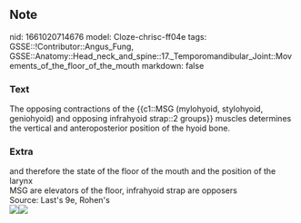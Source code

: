 ## Note
nid: 1661020714676
model: Cloze-chrisc-ff04e
tags: GSSE::!Contributor::Angus_Fung, GSSE::Anatomy::Head_neck_and_spine::17._Temporomandibular_Joint::Movements_of_the_floor_of_the_mouth
markdown: false

### Text
The opposing contractions of the {{c1::MSG (mylohyoid, stylohyoid, geniohyoid) and opposing infrahyoid strap::2 groups}} muscles determines the vertical and anteroposterior position of the hyoid bone.

### Extra
<div>
  and therefore the state of the floor of the mouth and the
  position of the larynx
</div>
<div>
  MSG are elevators of the floor, infrahyoid strap are opposers
</div>
<div>
  Source: Last's 9e, Rohen's
</div>
<div>
  <div><img src=
  "paste-3553ff6d71d512aef0d25b6db9724f4c8c2c0018.jpg"><img src= 
  "paste-18b55dada561144d22bc678bfa382366f38559a4.jpg"></div>
</div>
